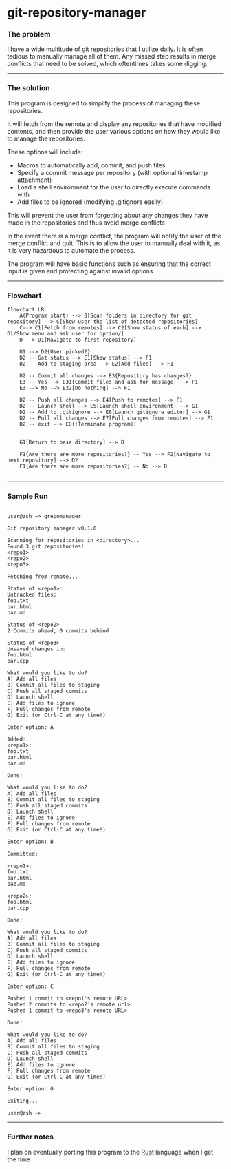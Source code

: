 # git-repository-manager


### The problem

I have a wide multitude of git repositories that I utilize daily. It is often tedious to manually manage all of them. Any missed step results in merge conflicts that need to be solved, which oftentimes takes some digging.

---

### The solution

This program is designed to simplify the process of managing these repositories. 

It will fetch from the remote and display any repositories that have modified contents, and then provide the user various options on how they would like to manage the repositories.

These options will include:
- Macros to automatically add, commit, and push files
- Specify a commit message per repository (with optional timestamp attachment)
- Load a shell environment for the user to directly execute commands with
- Add files to be ignored (modifying .gitignore easily)

This will prevent the user from forgetting about any changes they have made in the repositories and thus avoid merge conflicts

In the event there is a merge conflict, the program will notify the user of the merge conflict and quit. This is to allow the user to manually deal with it, as it is very hazardous to automate the process.

The program will have basic functions such as ensuring that the correct input is given and protecting against invalid options

---

### Flowchart
```mermaid
flowchart LR
    A(Program start) --> B[Scan folders in directory for git repository] --> C[Show user the list of detected repositories]
    C--> C1[Fetch from remotes] --> C2[Show status of each] --> D[/Show menu and ask user for option/]
    D --> D1[Navigate to first repository] 
    
    D1 --> D2{User picked?}
    D2 -- Get status --> E1[Show status] --> F1
    D2 -- Add to staging area --> E2[Add files] --> F1

    D2 -- Commit all changes --> E3{Repository has changes?}
    E3 -- Yes --> E31[Commit files and ask for message] --> F1
    E3 --> No --> E32[Do nothing] --> F1

    D2 -- Push all changes --> E4[Push to remotes] --> F1
    D2 -- Launch shell --> E5[Launch shell environment] --> G1
    D2 -- Add to .gitignore --> E6[Launch gitignore editor] --> G1
    D2 -- Pull all changes --> E7[Pull changes from remotes] --> F1
    D2 -- exit --> E8([Terminate program])


    G1[Return to base directory] --> D

    F1{Are there are more repositories?} -- Yes --> F2[Navigate to next repository] --> D2
    F1{Are there are more repositories?} -- No --> D


```
---

### Sample Run
```

user@zsh ~> grepomanager

Git repository manager v0.1.0

Scanning for repositories in <directory>...
Found 3 git repositories!
<repo1>
<repo2>
<repo3>

Fetching from remote...

Status of <repo1>:
Untracked files:
foo.txt
bar.html
baz.md

Status of <repo2>
2 Commits ahead, 0 commits behind

Status of <repo3>
Unsaved changes in:
foo.html
bar.cpp

What would you like to do?
A) Add all files
B) Commit all files to staging
C) Push all staged commits
D) Launch shell
E) Add files to ignore
F) Pull changes from remote
G) Exit (or Ctrl-C at any time!)

Enter option: A

Added: 
<repo1>:
foo.txt
bar.html
baz.md

Done!

What would you like to do?
A) Add all files
B) Commit all files to staging
C) Push all staged commits
D) Launch shell
E) Add files to ignore
F) Pull changes from remote
G) Exit (or Ctrl-C at any time!)

Enter option: B

Committed:

<repo1>:
foo.txt
bar.html
baz.md

<repo2>:
foo.html
bar.cpp

Done!

What would you like to do?
A) Add all files
B) Commit all files to staging
C) Push all staged commits
D) Launch shell
E) Add files to ignore
F) Pull changes from remote
G) Exit (or Ctrl-C at any time!)

Enter option: C

Pushed 1 commit to <repo1's remote URL>
Pushed 2 commits to <repo2's remote url>
Pushed 1 commit to <repo3's remote URL>

Done!

What would you like to do?
A) Add all files
B) Commit all files to staging
C) Push all staged commits
D) Launch shell
E) Add files to ignore
F) Pull changes from remote
G) Exit (or Ctrl-C at any time!)

Enter option: G

Exiting...

user@zsh ~> 
```
---

### Further notes

I plan on eventually porting this program to the [Rust](https://www.rust-lang.org/) language when I get the time
